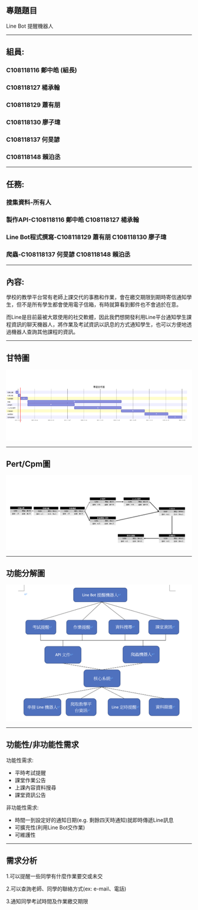 ## 專題題目
Line Bot 提醒機器人



***
## 組員:
### C108118116 鄭中皓 (組長)
### C108118127 楊承翰
### C108118129 蕭有朋  
### C108118130 廖子瑋
### C108118137 何旻諺
### C108118148 賴泊丞
***
## 任務:
### 搜集資料-所有人
### 製作API-C108118116 鄭中皓 C108118127 楊承翰
### Line Bot程式撰寫-C108118129 蕭有朋 C108118130 廖子瑋
### 爬蟲-C108118137 何旻諺 C108118148 賴泊丞
***
## 內容:
學校的教學平台常有老師上課交代的事務和作業，會在繳交期限到期時寄信通知學生，但不是所有學生都會使用電子信箱，有時就算看到郵件也不會過於在意。

而Line是目前最被大眾使用的社交軟體，因此我們想開發利用Line平台通知學生課程資訊的聊天機器人，將作業及考試資訊以訊息的方式通知學生，也可以方便地透過機器人查詢其他課程的資訊。
***
## 甘特圖
![甘特圖](mermaid-diagram-20211017221823.png "甘特圖")



***
## Pert/Cpm圖
![PertCpm圖](pertcpm.jpg "PertCpm圖")

***
## 功能分解圖
![功能分解圖](功能分解圖.png "功能分解圖")


***
## 功能性/非功能性需求
功能性需求:
- 平時考試提醒
- 課堂作業公告
- 上課內容資料搜尋
- 課堂資訊公告

非功能性需求:
- 時間一到設定好的通知日期(e.g. 剩餘四天時通知)就即時傳遞Line訊息
- 可擴充性(利用Line Bot交作業)
- 可維護性

***
## 需求分析
1.可以提醒一些同學有什麼作業要交或未交

2.可以查詢老師、同學的聯絡方式(ex: e-mail、電話)

3.通知同學考試時間及作業繳交期限
